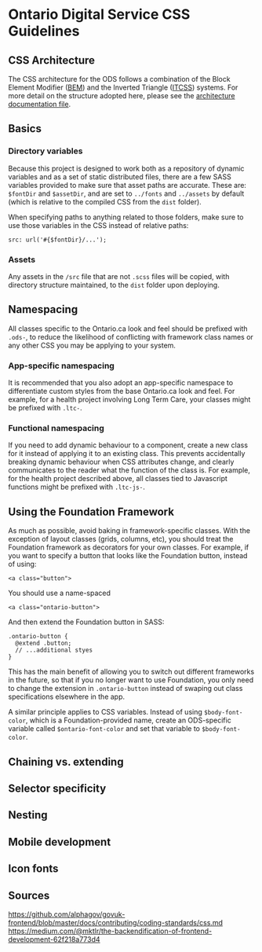 # Ontario Digital Service CSS Guidelines

## CSS Architecture

The CSS architecture for the ODS follows a combination of the Block Element Modifier ([BEM](http://getbem.com/introduction/)) and the Inverted Triangle ([ITCSS](https://www.creativebloq.com/web-design/manage-large-css-projects-itcss-101517528)) systems. For more detail on the structure adopted here, please see the [architecture documentation file](./architecture.md).

## Basics

### Directory variables

Because this project is designed to work both as a repository of dynamic variables and as a set of static distributed files, there are a few SASS variables provided to make sure that asset paths are accurate. These are: `$fontDir` and `$assetDir`, and are set to `../fonts` and `../assets` by default (which is relative to the compiled CSS from the `dist` folder).

When specifying paths to anything related to those folders, make sure to use those variables in the CSS instead of relative paths:

`src: url('#{$fontDir}/...');`

### Assets

Any assets in the `/src` file that are not `.scss` files will be copied, with directory structure maintained, to the `dist` folder upon deploying.

## Namespacing
All classes specific to the Ontario.ca look and feel should be prefixed with `.ods-`, to reduce the likelihood of conflicting with framework class names or any other CSS you may be applying to your system.

### App-specific namespacing
It is recommended that you also adopt an app-specific namespace to differentiate custom styles from the base Ontario.ca look and feel. For example, for a health project involving Long Term Care, your classes might be prefixed with `.ltc-`.

### Functional namespacing
If you need to add dynamic behaviour to a component, create a new class for it instead of applying it to an existing class. This prevents accidentally breaking dynamic behaviour when CSS attributes change, and clearly communicates to the reader what the function of the class is. For example, for the health project described above, all classes tied to Javascript functions might be prefixed with `.ltc-js-`.

## Using the Foundation Framework

As much as possible, avoid baking in framework-specific classes. With the exception of layout classes (grids, columns, etc), you should treat the Foundation framework as decorators for your own classes. For example, if you want to specify a button that looks like the Foundation button, instead of using:

```<a class="button">```

You should use a name-spaced

```<a class="ontario-button">```

And then extend the Foundation button in SASS:

```
.ontario-button {
  @extend .button;
  // ...additional styes
}
```

This has the main benefit of allowing you to switch out different frameworks in the future, so that if you no longer want to use Foundation, you only need to change the extension in `.ontario-button` instead of swaping out class specifications elsewhere in the app.

A similar principle applies to CSS variables. Instead of using `$body-font-color`, which is a Foundation-provided name, create an ODS-specific variable called `$ontario-font-color` and set that variable to `$body-font-color`.

## Chaining vs. extending

## Selector specificity

## Nesting

## Mobile development

## Icon fonts

## Sources

https://github.com/alphagov/govuk-frontend/blob/master/docs/contributing/coding-standards/css.md
https://medium.com/@mktlr/the-backendification-of-frontend-development-62f218a773d4
